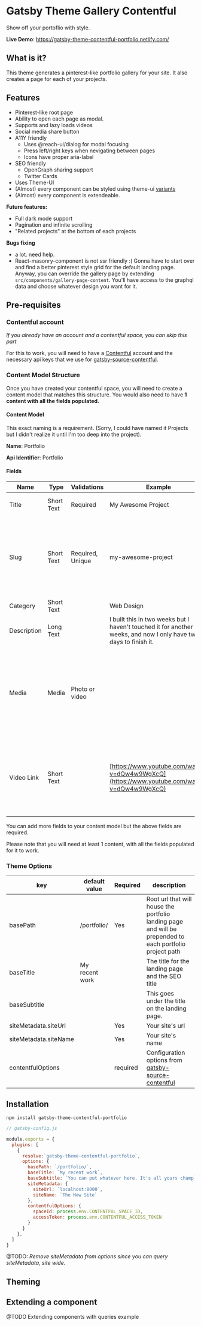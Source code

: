 # Gatsby Theme Gallery Contentful

Show off your portoflio with style.

**Live Demo**: https://gatsby-theme-contentful-portfolio.netlify.com/

## What is it?
This theme generates a pinterest-like portfolio gallery for your site. It also creates a page for each of your projects.

## Features

- Pinterest-like root page
- Ability to open each page as modal.
- Supports and lazy loads videos
- Social media share button
- A11Y friendly
  - Uses @reach-ui/dialog for modal focusing
  - Press left/right keys when nevigating between pages
  - Icons have proper aria-label
- SEO friendly
  - OpenGraph sharing support
  - Twitter Cards
- Uses Theme-UI
- (Almost) every component can be styled using theme-ui [variants](https://theme-ui.com/guides/variants#themeable-layout-components)
- (Almost) every component is extendeable.

**Future features:**
- Full dark mode support
- Pagination and infinite scrolling
- "Related projects" at the bottom of each projects

**Bugs fixing**
- a lot. need help.
- React-masonry-component is not ssr friendly :(
Gonna have to start over and find a better pinterest style grid for the default landing page. Anyway, you can override the gallery page by extending
`src/components/gallery-page-content`. You'll have access to the graphql data and choose whatever design you want for it.


## Pre-requisites

###  Contentful account
*If you already have an account and a contentful space, you can skip this part*

For this to work, you will need to have a [Contentful](https://www.contentful.com/) account and the necessary api keys that we use for
[gatsby-source-contentful](https://www.gatsbyjs.org/packages/gatsby-source-contentful/).

### Content Model Structure

Once you have created your contentful space, you will need to create a content model that matches this structure. You would also need to have __1 content with all the fields populated.__

#### Content Model

This exact naming is a requirement. (Sorry, I could have named it Projects but I didn't realize it until I'm too deep into the project). 

__Name__: Portfolio

__Api Identifier__: Portfolio

#### Fields

| Name | Type | Validations | Example | Description |
|-------------|------------|------------------|--------------------------------------------------------------------------------------------|------------------------------------------------------------------------------------------------------------------------------------------------|
| Title | Short Text | Required | My Awesome Project | Name of the portfolio project. |
| Slug | Short Text | Required, Unique | my-awesome-project | Derived from the title. We would append this to the base path to create to the full path for each page. i.e. `/portfolio/my-awesome-project/` |
| Category | Short Text |  | Web Design |  |
| Description | Long Text |  | I built this in two weeks but I haven't touched it for another two weeks, and now I only have two days to finish it.  |  |
| Media | Media | Photo or video |  | This can be a photo or a video. The theme is smart enough to know which component to use for these specific formats. Might now work with gifs. |
| Video Link | Short Text |  | [https://www.youtube.com/watch?v=dQw4w9WgXcQ](https://www.youtube.com/watch?v=dQw4w9WgXcQ) | If you provide a Youtube, Vimeo or any other video urls, the theme will use it instead of the media you uploaded on contentful.  |

You can add more fields to your content model but the above fields are required.

Please note that you will need at least 1 content, with all the fields populated for it to work.

### Theme Options

| key | default value | Required | description |
|-----------------------|----------------|----------|------------------------------------------------------------------------------------------------------------------------------------------|
| basePath | /portfolio/ | Yes | Root url that will house the portfolio landing page and will be prepended to each portfolio project path |
| baseTitle | My recent work |  | The title for the landing page and the SEO title |
| baseSubtitle |  |  | This goes under the title on the landing page. |
| siteMetadata.siteUrl |  | Yes | Your site's url |
| siteMetadata.siteName |  | Yes | Your site's name |
| contentfulOptions |  | required | Configuration options from [gatsby-source-contentful](https://www.gatsbyjs.org/packages/gatsby-source-contentful/#configuration-options) |

## Installation
`npm install gatsby-theme-contentful-portfolio`
```js
// gatsby-config.js

module.exports = {
  plugins: [
    {
      resolve:`gatsby-theme-contentful-portfolio`,
      options: {
        basePath: `/portfolio/`,
        baseTitle: `My recent work`,
        baseSubtitle: `You can put whatever here. It's all yours champ`,
        siteMetadata: {
          siteUrl: `localhost:8000`,
          siteName: `The New Site`
        },
        contentfulOptions: {
          spaceId: process.env.CONTENTFUL_SPACE_ID,
          accessToken: process.env.CONTENTFUL_ACCESS_TOKEN
        }
      }
    },
  ]
}

```

@TODO: _Remove siteMetadata from options since you can query siteMetadata, site wide._

## Theming

## Extending a component

@TODO Extending components with queries example